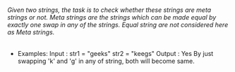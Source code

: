 ###### Given two strings, the task is to check whether these strings are meta strings or not. Meta strings are the strings which can be made equal by exactly one swap in any of the strings. Equal string are not considered here as Meta strings.

* Examples:
  Input : str1 = "geeks" 
          str2 = "keegs" 
  Output : Yes
  By just swapping 'k' and 'g' in any of string, 
  both will become same.
